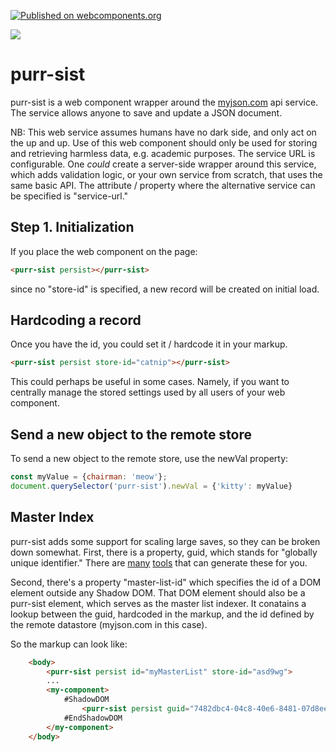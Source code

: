 [![Published on webcomponents.org](https://img.shields.io/badge/webcomponents.org-published-blue.svg)](https://www.webcomponents.org/element/purr-sist)

<a href="https://nodei.co/npm/purr-sist/"><img src="https://nodei.co/npm/purr-sist.png"></a>
# purr-sist

purr-sist is a web component wrapper around the [myjson.com](http://myjson.com/) api service.  The service allows anyone to save and update a JSON document. 

NB:  This web service assumes humans have no dark side, and only act on the up and up.  Use of this web component should only be used for storing and retrieving harmless data, e.g. academic purposes.  The service URL is configurable.  One *could* create a server-side wrapper around this service, which adds validation logic, or your own service from scratch, that uses the same basic API.  The attribute / property where the alternative service can be specified is "service-url."  

## Step 1.  Initialization

If you place the web component on the page:

```html
<purr-sist persist></purr-sist>
```

since no "store-id" is specified, a new record will be created on initial load.

## Hardcoding a record

Once you have the id, you could set it / hardcode it in your markup.

```html
<purr-sist persist store-id="catnip"></purr-sist>
```

This could perhaps be useful in some cases.  Namely, if you want to centrally manage the stored settings used by all users of your web component.

## Send a new object to the remote store

To send a new object to the remote store, use the newVal property:

```JavaScript
const myValue = {chairman: 'meow'};
document.querySelector('purr-sist').newVal = {'kitty': myValue}
```

<!--
```
<custom-element-demo>
  <template>
    <div data-pd style="display:flex;flex-direction: column">
        <pass-down></pass-down>
        <input type="text" placeholder="key" data-on="input: pass-to:aggregator-fn{key:target.value}{1}">
        <textarea placeholder="value (JSON optional)" data-on="input: pass-to:aggregator-fn{val:target.value}{1}"></textarea>
        <aggregator-fn data-on="value-changed: pass-to-next:{obj:target.value}">
            <script nomodule>
                ({ key, val }) => {
                    if (key === undefined || val === undefined) return null;
                    if (val.startsWith('{') || val.startsWith('[')) {
                        try{
                            return { [key]: JSON.parse(val) };
                        }catch(e){
                            return null;
                        }
                        
                    }
                    return { [key]: val };
                }
            </script>
        </aggregator-fn>
        <button data-on="click: pass-to:purr-sist{newVal:target.obj} skip-init">Insert Key/Value pair</button>
        <purr-sist data-on="value-changed: pass-to-next:{input:target.value}"></purr-sist>
        <xtal-json-editor options="{}" height="300px"></xtal-json-editor>
        <button onclick="window.location.reload()">Reload Window</button>
        <script>
            const ps = document.querySelector('purr-sist');
            ps.addEventListener('value-changed', e => {
                window.history.replaceState(e.target.value, '', '?id=' + e.target.storeId);
            });
            const sp = new URLSearchParams(location.search);
            const storeId = sp.get('id');
            if (storeId) {
                ps.storeId = storeId;
            }
            ps.persist = true;
        </script>
        <script type="module" src="https://cdn.jsdelivr.net/npm/purr-sist@0.0.6/purr-sist.iife.js"></script>
        <script type="module" src="https://cdn.jsdelivr.net/npm/pass-down@0.0.10/pass-down.iife.js"></script>
        <script type="module" src="https://cdn.jsdelivr.net/npm/xtal-json-editor@0.0.29/xtal-json-editor.js"></script>
        <script type="module" src="https://cdn.jsdelivr.net/npm/aggregator-fn@0.0.10/aggregator-fn.iife.js"></script>
    </div>
  </template>
</custom-element-demo>
```
-->

## Master Index

purr-sist adds some support for scaling large saves, so they can be broken down somewhat.  First, there is a property, guid, which stands for "globally unique identifier."  There are [many](https://duckduckgo.com/?q=online+guid+generator&t=h_&ia=web) [tools](https://marketplace.visualstudio.com/search?term=guid&target=VSCode&category=All%20categories&sortBy=Relevance) that can generate these for you. 

Second, there's a property "master-list-id" which specifies the id of a DOM element outside any Shadow DOM.  That DOM element should also be a purr-sist element, which serves as the master list indexer.  It conatains a lookup between the guid, hardcoded in the markup, and the id defined by the remote datastore (myjson.com in this case).

So the markup can look like:

```html
    <body>
        <purr-sist persist id="myMasterList" store-id="asd9wg">
        ...
        <my-component>
            #ShadowDOM
                <purr-sist persist guid="7482dbc4-04c8-40e6-8481-07d8ee4656b7" master-list-id="myMasterList"></purr-sist>
            #EndShadowDOM
        </my-component>
    </body>
```





